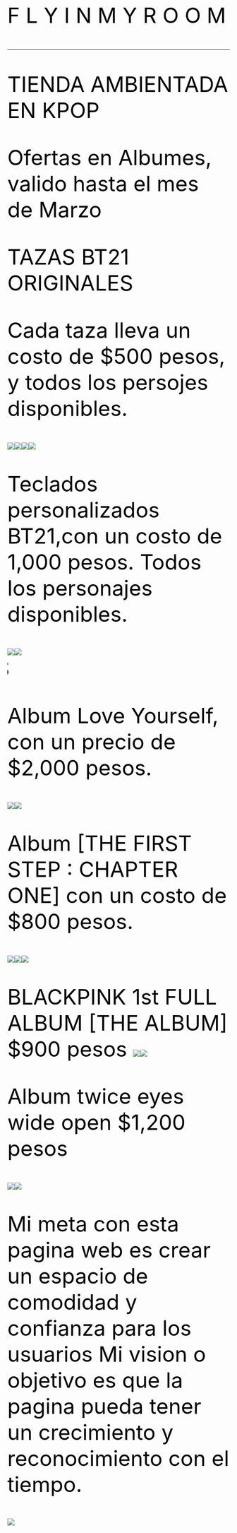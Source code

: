 <html>

<head> <font size=7 color="black"> <p>F L Y  I N  M Y  R O O M</head>
<br>
<hr color = "black"
<Marquee Behavior direction="right"> TIENDA AMBIENTADA EN KPOP </marquee>
<body background="https://i.pinimg.com/564x/2b/6a/3e/2b6a3e8471cdb4eef072c9b5fefdb1bf.jpg">
<table background="https://i.pinimg.com/564x/c1/3e/66/c13e66a4cbc24f501bcf95526c16395c.jpg">
<br>
    <font color ="black"> <p> Ofertas en Albumes, valido hasta el mes de Marzo </p> </font>
    <p> TAZAS BT21 ORIGINALES </p>
    <p>Cada taza lleva un costo de $500 pesos, y todos los persojes disponibles.</p>
    <img src="https://i.pinimg.com/236x/d8/72/12/d8721236611bad546bfd849a75b04438.jpg"><img src="https://i.pinimg.com/236x/99/d2/fb/99d2fb439adf150fff24b483fd387443.jpg"><img src="https://i.pinimg.com/236x/e3/1b/8c/e31b8ce2dc348c91af9210c4b17b517d.jpg"><img src="https://i.pinimg.com/236x/a6/83/d9/a683d9eaa51ba564e2cd8d436db32753.jpg">
    <br>
        <p>Teclados personalizados BT21,con un costo de 1,000 pesos. Todos los personajes disponibles.</p>
        <img src="https://i.pinimg.com/564x/bf/05/0f/bf050f136b297303e9cf2c1b3e2df30a.jpg"><img src="https://i.pinimg.com/564x/00/d5/b2/00d5b2c2ac81219e55117afd681f0aa9.jpg">
     <Marquee Behavior direction="right"> TODOS NUESTROS ALBUMES DISPONIBLES </Marquee>
     <p>Album Love Yourself, con un precio de $2,000 pesos.</p>
     <img src="https://i.pinimg.com/564x/5e/9d/9f/5e9d9f1fd4c26b40568194eb5ccf27df.jpg"><img src="https://i.pinimg.com/564x/4e/90/22/4e9022dfd0f47cae50b7a7a327877d8d.jpg">
     <p>Album [THE FIRST STEP : CHAPTER ONE] con un costo de $800 pesos.</p>
    <img src="https://i.pinimg.com/564x/d5/29/7a/d5297a62e8fdb4cfa645641cd46f907e.jpg"><img src="https://i.pinimg.com/236x/c4/ab/28/c4ab28d60f8e1f9c907acee264126b01.jpg"><img src="https://i.pinimg.com/236x/87/8a/10/878a102a8cb324a2748be752d12fc22e.jpg">
    <p>BLACKPINK 1st FULL ALBUM [THE ALBUM] $900 pesos    <img src="https://i.pinimg.com/564x/ee/b9/70/eeb970ef6d29398cfa2b68dbf4cbeda8.jpg"><img src="https://i.pinimg.com/564x/6f/b0/6a/6fb06a8b00458cd88b6c1ad779886f70.jpg">
    <p>Album twice eyes wide open $1,200 pesos</p>
    <img src="https://i.pinimg.com/564x/0a/b4/d2/0ab4d2851f17dc37aa985cd0cbedd229.jpg"><img src="https://i.pinimg.com/564x/e3/a0/8a/e3a08a4b15e3f08823f666fc8527985c.jpg">
    <p>Mi meta con esta pagina web es crear un  espacio de comodidad y confianza para los usuarios
    Mi vision o objetivo es que la pagina pueda tener un crecimiento y reconocimiento con el  tiempo. </p>
    <img src="https://i.pinimg.com/originals/5a/a4/35/5aa435122dc93a6a04b778b4bd1542be.gif">
    </html>
